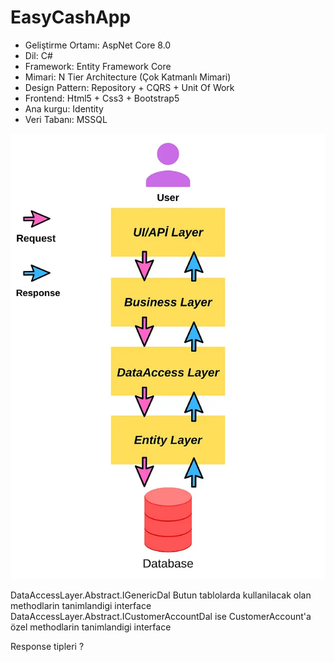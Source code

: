 # EasyCashApp


- Geliştirme Ortamı: AspNet Core 8.0
- Dil: C#
- Framework: Entity Framework Core
- Mimari: N Tier Architecture (Çok Katmanlı Mimari)
- Design Pattern: Repository + CQRS + Unit Of Work
- Frontend: Html5 + Css3 + Bootstrap5
- Ana kurgu: Identity
- Veri Tabanı: MSSQL

![Alt text](image.png)


DataAccessLayer.Abstract.IGenericDal
Butun tablolarda kullanilacak olan methodlarin tanimlandigi interface
DataAccessLayer.Abstract.ICustomerAccountDal
ise CustomerAccount'a özel methodlarin tanimlandigi interface

Response tipleri ?